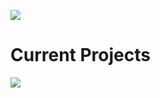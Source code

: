 <img src='https://user-images.githubusercontent.com/58976716/233138769-022c7589-c06d-4760-b691-546b29e30c51.svg'><br/>

<h1>Current Projects</h1>
<div>
  <img src='https://user-images.githubusercontent.com/58976716/233132079-e85658cd-72f5-4d0c-8551-576bc7490fc1.svg'>
</div>


